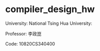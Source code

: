 # compiler_design_hw

University: National Tsing Hua University:

Professor: 李政崑

Code: 10820CS340400
